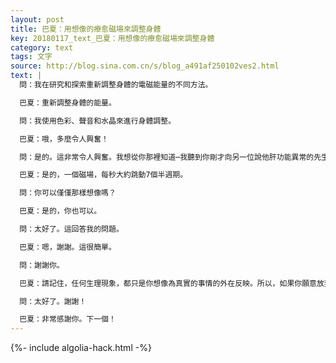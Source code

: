 ```yaml
---
layout: post
title: 巴夏：用想像的療愈磁場來調整身體
key: 20180117_text_巴夏：用想像的療愈磁場來調整身體
category: text
tags: 文字
source: http://blog.sina.com.cn/s/blog_a491af250102ves2.html
text: |
  問：我在研究和探索重新調整身體的電磁能量的不同方法。

  巴夏：重新調整身體的能量。

  問：我使用色彩、聲音和水晶來進行身體調整。

  巴夏：哦，多麼令人興奮！

  問：是的。這非常令人興奮。我想從你那裡知道⋯我聽到你剛才向另一位說他肝功能異常的先生提到一個特定的力場。這個力場用於把你自己放到⋯

  巴夏：是的，一個磁場，每秒大約跳動7個半週期。

  問：你可以僅僅那樣想像嗎？

  巴夏：是的，你也可以。

  問：太好了。這回答我的問題。

  巴夏：嗯，謝謝。這很簡單。

  問：謝謝你。

  巴夏：請記住，任何生理現象，都只是你想像為真實的事情的外在反映。所以，如果你願意放棄間歇性符號的想法，那麼，你就能夠簡單地用你的信念結構直接顯化它。

  問：太好了。謝謝！

  巴夏：非常感謝你。下一個！
---
```


{%- include algolia-hack.html -%}
